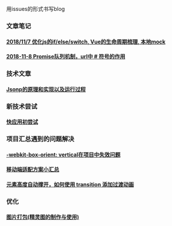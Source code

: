 用issues的形式书写blog

### 文章笔记
#### [2018/11/7 优化js的if/else/switch, Vue的生命周期梳理,  本地mock](https://github.com/cjfff/issue-blog/issues/4) 
#### [2018-11-8 Promise队列机制，url中 # 符号的作用](https://github.com/cjfff/issue-blog/issues/5)
### 技术文章

#### [Jsonp的原理和实现以及运行过程](https://github.com/cjfff/issue-blog/issues/1)

### 新技术尝试
#### [快应用初尝试](https://github.com/cjfff/issue-blog/issues/2)

### 项目汇总遇到的问题解决
#### [-webkit-box-orient: vertical在项目中失效问题](https://github.com/cjfff/issue-blog/issues/7)
#### [移动端适配方案小汇总](https://github.com/cjfff/issue-blog/issues/8)
#### [元素高度自动撑开，如何使用 transition 添加过渡动画](https://github.com/cjfff/issue-blog/issues/9)

### 优化
#### [图片打包(精灵图的制作与使用)](https://github.com/cjfff/issue-blog/issues/3)
